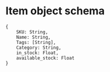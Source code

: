 # Item object schema

```
{
    SKU: String,
    Name: String,
    Tags: [String],
    Category: String,
    in_stock: Float,
    available_stock: Float
}
```